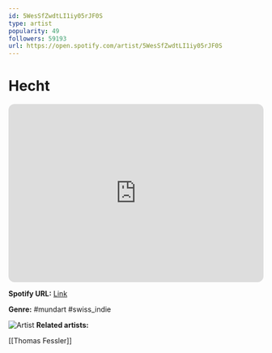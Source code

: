 ```yaml
---
id: 5WesSfZwdtLI1iy05rJF0S
type: artist
popularity: 49
followers: 59193
url: https://open.spotify.com/artist/5WesSfZwdtLI1iy05rJF0S
---
```

# Hecht

<iframe style="border-radius:12px" src="https://open.spotify.com/embed/artist/5WesSfZwdtLI1iy05rJF0S" width="100%" height="352" frameBorder="0" allowfullscreen="" allow="autoplay; clipboard-write; encrypted-media; fullscreen; picture-in-picture" loading="lazy"></iframe>

**Spotify URL:** [Link](https://open.spotify.com/artist/5WesSfZwdtLI1iy05rJF0S)

**Genre:**  #mundart #swiss_indie

![Artist](https://i.scdn.co/image/ab6761610000e5ebc416c7950a6186b5e675b9c5)
**Related artists:**

[[Thomas Fessler]]
